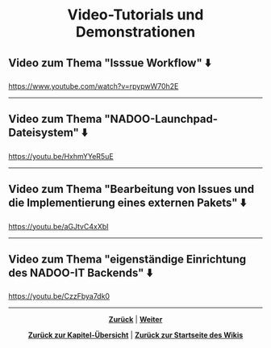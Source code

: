 # <p align="center">Video-Tutorials und Demonstrationen</p>

## Video zum Thema "Isssue Workflow" ⬇️

<https://www.youtube.com/watch?v=rpypwW70h2E>

---

## Video zum Thema "NADOO-Launchpad-Dateisystem" ⬇️

<https://youtu.be/HxhmYYeR5uE>

---

## Video zum Thema "Bearbeitung von Issues und die Implementierung eines externen Pakets" ⬇️

<https://youtu.be/aGJtvC4xXbI>

---

## Video zum Thema "eigenständige Einrichtung des NADOO-IT Backends" ⬇️

<https://youtu.be/CzzFbya7dk0>

---

<p align="center">
<a href="/docs/04-tools/06-launchpad/02-features/11-t_bar_senden/README.md"><strong>Zurück</strong></a> | 
<a href="/docs/04-tools/07-ki/README.md"><strong>Weiter</strong></a>
</p>

<p align="center">
<a href="/docs/04-tools/05-launchpad/README.md/#dieses-thema-beinhaltet-folgende-kapitel"><strong>Zurück zur Kapitel-Übersicht</strong></a> | <a href="/docs/00-willkommen/README.md"><strong>Zurück zur Startseite des Wikis</strong></a>
</p>